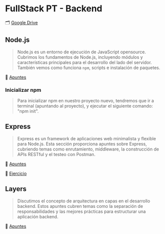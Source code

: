 # FullStack PT - Backend

🗂️ [Google Drive](https://drive.google.com/drive/folders/1xrZoi9MbpsL8G0MltPox4FMq_6ViyFFa?usp=drive_link)


## Node.js
> Node.js es un entorno de ejecución de JavaScript opensource. Cubrimos los fundamentos de Node.js, incluyendo módulos y características principales para el desarrollo del lado del servidor. También vemos como funciona `npm`, scripts e instalación de paquetes.


🔗 [Apuntes](https://docs.google.com/presentation/d/1pdSwfJmhVPX9zqTBPom_kL_VyHi7PD-F/edit?usp=drive_link&ouid=100284452569538667608&rtpof=true&sd=true)

### Inicializar npm
> Para inicializar npm en nuestro proyecto nuevo, tendremos que ir a terminal (apuntando al proyecto), y ejecutar el siguiente comando: "npm init".


## Express
> Express es un framework de aplicaciones web minimalista y flexible para Node.js. Esta sección proporciona apuntes sobre Express, cubriendo temas como enrutamiento, middleware, la construcción de APIs RESTful y el testeo con Postman.

🔗 [Apuntes](https://docs.google.com/presentation/d/1qnEyHCcyvzQguBf2MkjwrXIkwjnld6Gp/edit?usp=drive_link&ouid=100284452569538667608&rtpof=true&sd=true)

🔗 [Ejercicio](https://docs.google.com/document/d/1b1PlexXbShVF2rPJZ5Yx7y5JMQLuVk2kolCt-8fjl0s/edit?usp=sharing)

## Layers
> Discutimos el concepto de arquitectura en capas en el desarrollo backend. Estos apuntes cubren temas como la separación de responsabilidades y las mejores prácticas para estructurar una aplicación backend.

🔗 [Apuntes](https://docs.google.com/presentation/d/1SLghC8mjqmqWGByulgqOp2JAJLtYpfCD/edit?usp=sharing&ouid=100284452569538667608&rtpof=true&sd=true)

